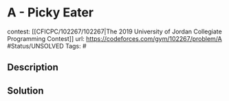 # A - Picky Eater

contest: [[CFICPC/102267/102267|The 2019 University of Jordan Collegiate Programming Contest]]
url: https://codeforces.com/gym/102267/problem/A
#Status/UNSOLVED
Tags: #

## Description

## Solution

